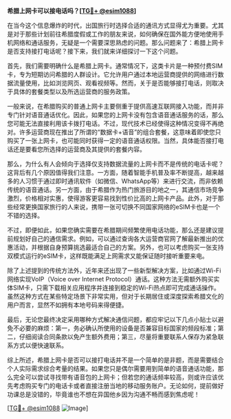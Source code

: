 **希腊上网卡可以接电话吗？[[TG💪+ @esim1088](https://t.me/s/esim1088)]**

在当今这个信息爆炸的时代，出国旅行时选择合适的通讯方式显得尤为重要。尤其是对于那些计划前往希腊度假或工作的朋友来说，如何确保在国外能方便地使用手机网络和通话服务，无疑是一个需要深思熟虑的问题。那么问题来了：希腊上网卡是否支持接打电话呢？接下来，我们就来详细探讨一下这个问题。

首先，我们需要明确什么是希腊上网卡。通常情况下，这类卡片是一种预付费SIM卡，专为短期访问希腊的人群设计。它允许用户通过本地运营商提供的网络进行数据流量使用，比如浏览网页、观看视频等。然而，关于是否能够接打电话，则取决于具体的套餐类型以及所选运营商的服务政策。

一般来说，在希腊购买的普通上网卡主要侧重于提供高速互联网接入功能，而并非专门针对语音通话优化。因此，如果您的上网卡没有包含语音通话服务的话，那么您可能无法直接利用该卡拨打电话。不过，现代技术已经使得这种情况变得不再绝对。许多运营商现在推出了所谓的“数据卡+语音”的组合套餐，这意味着即使您只购买了一张上网卡，也可能同时获得一定的语音通话权限。当然，具体能否接打电话还是要看您所选择的运营商及其提供的套餐内容。

那么，为什么有人会倾向于选择仅支持数据流量的上网卡而不是传统的电话卡呢？这背后有几个原因值得我们注意。一方面，随着智能手机普及率不断提高，越来越多的人习惯于通过即时通讯软件（如微信、WhatsApp等）来进行交流，而非依赖传统的语音通话。另一方面，由于希腊作为热门旅游目的地之一，其通信市场竞争激烈，价格相对实惠，使得游客更容易找到性价比高的上网卡产品。此外，对于那些经常更换国家旅行的人来说，携带一张可切换不同国家网络的eSIM卡也是一个不错的选择。

不过，即便如此，如果您确实需要在希腊期间频繁使用电话功能，那么还是建议提前规划好自己的通信需求。例如，可以通过查询各大运营商官网了解最新推出的优惠活动，并根据自身预算挑选最适合自己的方案。另外，也可以考虑购买一张支持双模式运行的eSIM卡，这样既能满足上网需求又能保证随时接听重要来电。

除了上述提到的传统方法外，近年来还出现了一些新型解决方案，比如通过Wi-Fi网络实现VoIP（Voice over Internet Protocol）通话。这种方法无需额外购买实体SIM卡，只需下载相关应用程序并连接到稳定的Wi-Fi热点即可完成通话操作。虽然这种方式在某些特定场景下非常实用，但对于长期居住或深度探索希腊文化的用户而言，显然不如拥有本地号码来得便捷。

最后，无论您最终决定采用哪种方式解决通信问题，都应牢记以下几点小贴士以避免不必要的麻烦：第一，务必确认所使用的设备是否兼容目标国家的频段标准；第二，仔细阅读合同条款以免产生额外费用；第三，尽量将重要联系人保存为紧急联系方式以便快速联系。

综上所述，希腊上网卡是否可以接打电话并不是一个简单的是非题，而是需要结合个人实际需求综合考量的结果。如果您只是偶尔需要用到简单的语音通话功能，那么完全可以尝试寻找带有语音包的上网卡；但若您的通话频率较高，则或许应该优先考虑购买专门的电话卡或者直接注册当地的移动服务账户。无论如何，提前做好功课总是没错的，毕竟谁也不想在异国他乡因为沟通不畅而感到焦虑呢！

[[TG💪+ @esim1088](https://t.me/s/esim1088) ![Image](https://i.postimg.cc/4NQfJmqS/Snipaste-2025-05-13-00-14-12.png)]